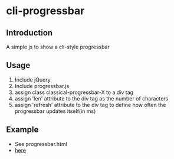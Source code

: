 # cli-progressbar
## Introduction
A simple js to show a cli-style progressbar
## Usage
1. Include jQuery
2. Include progressbar.js
3. assign class classical-progressbar-X to a div tag
4. assign 'len' attribute to the div tag as the number of characters
5. assign 'refresh' attribute to the div tag to define how often the progressbar updates itself(in ms)
## Example
* See progressbar.html
* [here](https://eternalflame.cn)